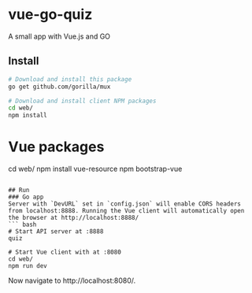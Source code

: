 # vue-go-quiz
A small app with Vue.js and GO

## Install
``` bash
# Download and install this package
go get github.com/gorilla/mux

# Download and install client NPM packages
cd web/
npm install
```
# Vue packages
cd web/
npm install vue-resource
npm bootstrap-vue
```

## Run
### Go app
Server with `DevURL` set in `config.json` will enable CORS headers from localhost:8888. Running the Vue client will automatically open the browser at http://localhost:8888/
``` bash
# Start API server at :8888
quiz

# Start Vue client with at :8080
cd web/
npm run dev
```

Now navigate to http://localhost:8080/.
